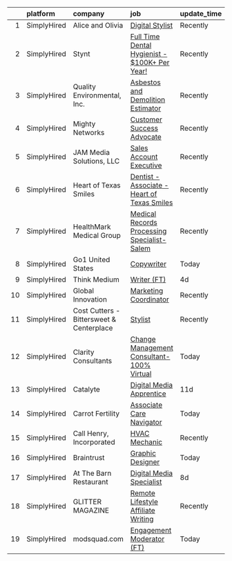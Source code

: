 

|    | platform    | company                                  | job                                                                                                                                                        | update_time   | location                 |
|---:|:------------|:-----------------------------------------|:-----------------------------------------------------------------------------------------------------------------------------------------------------------|:--------------|:-------------------------|
|  1 | SimplyHired | Alice and Olivia                         | [Digital Stylist](https://www.simplyhired.com/job/C28a_WpuEg0vyb4MM3FvWaea-Gq-qEEc-jd5ETBthwvgVPMu2mhxgg?q=digital+platform)                               | Recently      | New York, NY             |
|  2 | SimplyHired | Stynt                                    | [Full Time Dental Hygienist - $100K+ Per Year!](https://www.simplyhired.com/job/d6R6I7YtG9MCyCiZL44kHie_lCWexTkl-GYH7fvGM0qYUjLEh3uqzA?q=digital+platform) | Recently      | Massachusetts            |
|  3 | SimplyHired | Quality Environmental, Inc.              | [Asbestos and Demolition Estimator](https://www.simplyhired.com/job/Xp28goQL8bI4DdsTIc2Kjjc6i45Qe6WuKmh6A-Ilm_89lSswagrnUw?q=digital+platform)             | Recently      | Santa Fe Springs, CA     |
|  4 | SimplyHired | Mighty Networks                          | [Customer Success Advocate](https://www.simplyhired.com/job/YXmTZL33OYH9KkXvw4w9iGRY_O3JouNEUAqN4SdLTMSCjnrW7wP-4Q?q=digital+platform)                     | Recently      | Palo Alto, CA            |
|  5 | SimplyHired | JAM Media Solutions, LLC                 | [Sales Account Executive](https://www.simplyhired.com/job/-kqXTjhjUx9sBXmTVsdS9khiT9_19ObeCWVWMAGmJ_3cHPQUlYIOhA?q=digital+platform)                       | Recently      | Outer Banks, NC          |
|  6 | SimplyHired | Heart of Texas Smiles                    | [Dentist - Associate - Heart of Texas Smiles](https://www.simplyhired.com/job/poXtat567brzTqkr0kZqnq7ZrsdLivY_vAgCx-Tr81jErPSH4ghY4g?q=digital+platform)   | Recently      | Waco, TX                 |
|  7 | SimplyHired | HealthMark Medical Group                 | [Medical Records Processing Specialist- Salem](https://www.simplyhired.com/job/DTvYBCw26VW98qDg49Y1_KKT2o8f8KhxBAIkdhv1_oe2lvi5kqu9Vw?q=digital+platform)  | Recently      | Remote                   |
|  8 | SimplyHired | Go1 United States                        | [Copywriter](https://www.simplyhired.com/job/FtxZ2-1kbwQsorSFrKbI6WyXKVzUXzO-pC0FNmGZn0uCWvzy_9wg6g?q=digital+platform)                                    | Today         | Salt Lake City, UT       |
|  9 | SimplyHired | Think Medium                             | [Writer (FT)](https://www.simplyhired.com/job/Kt5tl4V_QlrIKjRND-gttyErZjSovm1QLTUjuN7PGZ7frVuXlWlx0A?q=digital+platform)                                   | 4d            | Remote                   |
| 10 | SimplyHired | Global Innovation                        | [Marketing Coordinator](https://www.simplyhired.com/job/XvJa4HkGkD58dajcM1wP5HNjyjEckyA9jN9Jd0v50VZQWWTCKSZlWg?q=digital+platform)                         | Recently      | Lake City, FL            |
| 11 | SimplyHired | Cost Cutters - Bittersweet & Centerplace | [Stylist](https://www.simplyhired.com/job/UJXbOHf7vk_N0-ytLmNWTFnULeKH2M5XoAVH_QAPhC6BTfUUtDA6aw?q=digital+platform)                                       | Recently      | Greeley, CO              |
| 12 | SimplyHired | Clarity Consultants                      | [Change Management Consultant-100% Virtual](https://www.simplyhired.com/job/UX1Q26Xjb_DZCgiXGVkcwCZJnacOp1db2qsZNeFBMLTyS1z0d2c_bA?q=digital+platform)     | Today         | Campbell, CA             |
| 13 | SimplyHired | Catalyte                                 | [Digital Media Apprentice](https://www.simplyhired.com/job/_u3bBeQLl-TwMINQsBN2u2dU-GnSPqJrFug9wLczGyd0mP-ZCCN-CA?q=digital+platform)                      | 11d           | Chicago, IL +3 locations |
| 14 | SimplyHired | Carrot Fertility                         | [Associate Care Navigator](https://www.simplyhired.com/job/qb3htJoAx272ERloVOz5zpznN4iiPNWn0doRBtPDACXL5DeLuDr6-A?q=digital+platform)                      | Today         | San Francisco, CA        |
| 15 | SimplyHired | Call Henry, Incorporated                 | [HVAC Mechanic](https://www.simplyhired.com/job/4LpWFvZuJ5CLGwk2Vav7Lt-0jRRRekHjU8nHpcPOlS_A_fGhU80DVA?q=digital+platform)                                 | Recently      | Vandenberg AFB, CA       |
| 16 | SimplyHired | Braintrust                               | [Graphic Designer](https://www.simplyhired.com/job/RlxLImgfLURWtN2qG6eTeGnymXhnFpFEQsnu0u7U6pLdAOa3AtQoOA?q=digital+platform)                              | Today         | San Francisco, CA        |
| 17 | SimplyHired | At The Barn Restaurant                   | [Digital Media Specialist](https://www.simplyhired.com/job/z5z4ErwY1fso43ZH8Zk87nC2qqHH53GMZ1PH072MiWepXOTKbiRonw?q=digital+platform)                      | 8d            | Granby, CT               |
| 18 | SimplyHired | GLITTER MAGAZINE                         | [Remote Lifestyle Affiliate Writing](https://www.simplyhired.com/job/ddMt2vHupHIUgd0NwbKLj3Ow8fJJVXttLBfRLUBOS8L5lrgkXW_XjA?q=digital+platform)            | Recently      | Remote                   |
| 19 | SimplyHired | modsquad.com                             | [Engagement Moderator (FT)](https://www.simplyhired.com/job/i_G0nSqRQ4qeeErXDfsWXThu5Q9L9JFvnlF0YhvS5rj3aAAlced5eA?q=digital+platform)                     | Today         | Sacramento, CA           |